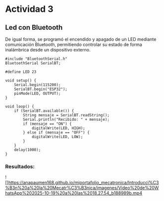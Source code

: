 # Actividad 3

## Led con Bluetooth

De igual forma, se programó el encendido y apagado de un LED mediante comunicación Bluetooth, permitiendo controlar su estado de forma inalámbrica desde un dispositivo externo.


```codigo
#include "BluetoothSerial.h"
BluetoothSerial SerialBT;

#define LED 23

void setup() {
    Serial.begin(115200);
    SerialBT.begin("ESP32");
    pinMode(LED, OUTPUT);
}

void loop() {
    if (SerialBT.available()) {
        String mensaje = SerialBT.readString();
        Serial.println("Recibido: " + mensaje);
        if (mensaje == "ON") {
            digitalWrite(LED, HIGH);
        } else if (mensaje == "OFF") {
            digitalWrite(LED, LOW);
        }
    }
    delay(1000);
}
```

### Resultados: 

 ![]https://anapaumen168.github.io/miportafolio_mecatronica/Introducci%C3%B3n%20a%20la%20Mecatr%C3%B3nica/imagenes/Video%20de%20WhatsApp%202025-10-19%20a%20las%2018.27.54_b188989b.mp4